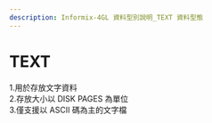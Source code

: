 ```yaml
---
description: Informix-4GL 資料型別說明_TEXT 資料型態
---
```


# TEXT

1.用於存放文字資料  
2.存放大小以 DISK PAGES 為單位  
3.僅支援以 ASCII 碼為主的文字檔

